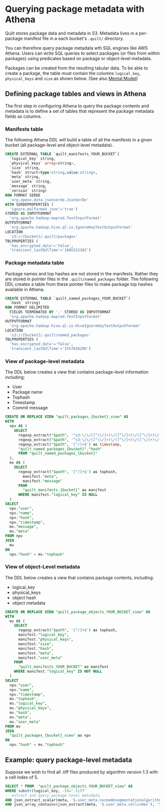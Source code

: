 # Querying package metadata with Athena
Quilt stores package data and metadata in S3. Metadata lives in a per-package manifest file
in a each bucket's `.quilt/` directory.

You can therefore query package metadata wth SQL engines like AWS Athena.
Users can write SQL queries to select packages (or files from within packages)
using predicates based on package or object-level metadata.

Packages can be created from the resulting tabular data.
To be able to create a package,
the table must contain the columns `logical_key`, `physical_keys` and `size` as shown below.
(See also [Mental Model](https://docs.quiltdata.com/mentalmodel))

## Defining package tables and views in Athena
The first step in configuring Athena to query the package contents and metadata
is to define a set of tables that represent the package metadata fields as columns.

### Manifests table
The following Athena DDL will build a table of all the manifests in a given bucket
(all package-level and object-level metadata). 

```sql
CREATE EXTERNAL TABLE `quilt_manifests_YOUR_BUCKET`(
  `logical_key` string, 
  `physical_keys` array<string>, 
  `size` string, 
  `hash` struct<type:string,value:string>, 
  `meta` string, 
  `user_meta` string, 
  `message` string, 
  `version` string)
ROW FORMAT SERDE 
  'org.openx.data.jsonserde.JsonSerDe' 
WITH SERDEPROPERTIES ( 
  'ignore.malformed.json'='true') 
STORED AS INPUTFORMAT 
  'org.apache.hadoop.mapred.TextInputFormat' 
OUTPUTFORMAT 
  'org.apache.hadoop.hive.ql.io.IgnoreKeyTextOutputFormat'
LOCATION
  's3://{bucket}/.quilt/packages'
TBLPROPERTIES (
  'has_encrypted_data'='false', 
  'transient_lastDdlTime'='1605312102')
```

### Package metadata table
Package names and top hashes are not stored in the manifests. Rather they are stored in pointer files in the `.quilt/named_packages` folder.
The following DDL creates a table from these pointer files to make package
top hashes available in Athena.

```sql
CREATE EXTERNAL TABLE `quilt_named_packages_YOUR_BUCKET`(
  `hash` string)
ROW FORMAT DELIMITED 
  FIELDS TERMINATED BY ',' STORED AS INPUTFORMAT 
  'org.apache.hadoop.mapred.TextInputFormat' 
OUTPUTFORMAT 
  'org.apache.hadoop.hive.ql.io.HiveIgnoreKeyTextOutputFormat'
LOCATION
  's3://{bucket}/.quilt/named_packages'
TBLPROPERTIES (
  'has_encrypted_data'='false', 
  'transient_lastDdlTime'='1557626200')
```

### View of package-level metadata
The DDL below creates a view that contains package-level information including: 
* User
* Package name
* Tophash
* Timestamp
* Commit message

```sql
CREATE OR REPLACE VIEW "quilt_packages_{bucket}_view" AS
WITH
  npv AS (
    SELECT
      regexp_extract("$path", '^s3:\/\/([^\\/]+)\/([^\/]+)\/([^\/]+)\/([^\/]+)', 4) as user,
      regexp_extract("$path", '^s3:\/\/([^\\/]+)\/([^\/]+)\/([^\/]+)\/([^\/]+)\/([^\/]+)', 5) as name,
      regexp_extract("$path", '[^/]+$') as timestamp,
      "quilt_named_packages_{bucket}"."hash"
      FROM "quilt_named_packages_{bucket}"
  ),
  mv AS (
    SELECT
      regexp_extract("$path", '[^/]+$') as tophash,
        manifest."meta",
        manifest."message"
      FROM
        "quilt_manifests_{bucket}" as manifest
      WHERE manifest."logical_key" IS NULL
  )
SELECT
  npv."user",
  npv."name",
  npv."hash",
  npv."timestamp",
  mv."message",
  mv."meta"
FROM npv
JOIN
  mv
ON
  npv."hash" = mv."tophash" 
```

### View of object-Level metadata
The DDL below creates a view that contains package contents, including:
* logical_key
* physical_keys
* object hash
* object metadata

```sql
CREATE OR REPLACE VIEW "quilt_package_objects_YOUR_BUCKET_view" AS
WITH
  mv AS (
    SELECT
      regexp_extract("$path", '[^/]+$') as tophash,
      manifest."logical_key",
      manifest."physical_keys",
      manifest."size",
      manifest."hash",
      manifest."meta",
      manifest."user_meta"
    FROM
      "quilt_manifests_YOUR_BUCKET" as manifest
    WHERE manifest."logical_key" IS NOT NULL
  )
SELECT
  npv."user",
  npv."name",
  npv."timestamp",
  mv."tophash",
  mv."logical_key",
  mv."physical_keys",
  mv."hash",
  mv."meta",
  mv."user_meta"
FROM mv
JOIN
  "quilt_packages_{bucket}_view" as npv
ON
  npv."hash" = mv."tophash"
```

## Example: query package-level metadata

Suppose we wish to find all .tiff files produced by algorithm version 1.3
with a cell index of 5.

```sql
SELECT * FROM  "quilt_package_objects_YOUR_BUCKET_view" AS
WHERE substr(logical_key, -5)='.tiff'
-- extract and query package-level metadata
AND json_extract_scalar(meta, '$.user_meta.nucmembsegmentationalgorithmversion') LIKE '1.3%'
AND json_array_contains(json_extract(meta, '$.user_meta.cellindex'), '5');
```
